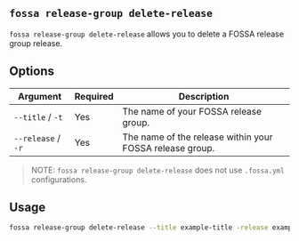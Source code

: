## `fossa release-group delete-release`

`fossa release-group delete-release` allows you to delete a FOSSA release group release.

## Options

Argument              | Required | Description
----------------------|----------|--------------------------------------------------------------------------------------------------------------------------------------
`--title`   / `-t `   | Yes      | The name of your FOSSA release group.
`--release` / `-r`    | Yes      | The name of the release within your FOSSA release group.

> NOTE: `fossa release-group delete-release` does not use `.fossa.yml` configurations.

## Usage

```bash
fossa release-group delete-release --title example-title -release example-release 
```